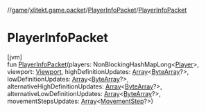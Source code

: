//[game](../../../index.md)/[xlitekt.game.packet](../index.md)/[PlayerInfoPacket](index.md)/[PlayerInfoPacket](-player-info-packet.md)

# PlayerInfoPacket

[jvm]\
fun [PlayerInfoPacket](-player-info-packet.md)(players: NonBlockingHashMapLong&lt;[Player](../../xlitekt.game.actor.player/-player/index.md)&gt;, viewport: [Viewport](../../xlitekt.game.actor.player/-viewport/index.md), highDefinitionUpdates: [Array](https://kotlinlang.org/api/latest/jvm/stdlib/kotlin/-array/index.html)&lt;[ByteArray](https://kotlinlang.org/api/latest/jvm/stdlib/kotlin/-byte-array/index.html)?&gt;, lowDefinitionUpdates: [Array](https://kotlinlang.org/api/latest/jvm/stdlib/kotlin/-array/index.html)&lt;[ByteArray](https://kotlinlang.org/api/latest/jvm/stdlib/kotlin/-byte-array/index.html)?&gt;, alternativeHighDefinitionUpdates: [Array](https://kotlinlang.org/api/latest/jvm/stdlib/kotlin/-array/index.html)&lt;[ByteArray](https://kotlinlang.org/api/latest/jvm/stdlib/kotlin/-byte-array/index.html)?&gt;, alternativeLowDefinitionUpdates: [Array](https://kotlinlang.org/api/latest/jvm/stdlib/kotlin/-array/index.html)&lt;[ByteArray](https://kotlinlang.org/api/latest/jvm/stdlib/kotlin/-byte-array/index.html)?&gt;, movementStepsUpdates: [Array](https://kotlinlang.org/api/latest/jvm/stdlib/kotlin/-array/index.html)&lt;[MovementStep](../../xlitekt.game.actor.movement/-movement-step/index.md)?&gt;)
